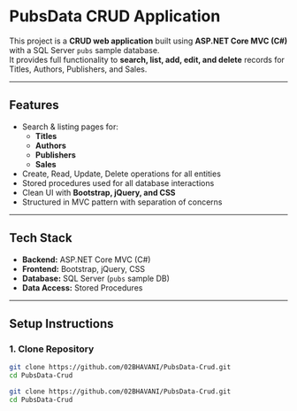 # PubsData CRUD Application

This project is a **CRUD web application** built using **ASP.NET Core MVC (C#)** with a SQL Server `pubs` sample database.  
It provides full functionality to **search, list, add, edit, and delete** records for Titles, Authors, Publishers, and Sales.

---

## Features
- Search & listing pages for:
  - **Titles**
  - **Authors**
  - **Publishers**
  - **Sales**
- Create, Read, Update, Delete operations for all entities
- Stored procedures used for all database interactions
- Clean UI with **Bootstrap, jQuery, and CSS**
- Structured in MVC pattern with separation of concerns

---

## Tech Stack
- **Backend:** ASP.NET Core MVC (C#)
- **Frontend:** Bootstrap, jQuery, CSS
- **Database:** SQL Server (`pubs` sample DB)
- **Data Access:** Stored Procedures

---

## Setup Instructions

### 1. Clone Repository
```bash
git clone https://github.com/02BHAVANI/PubsData-Crud.git
cd PubsData-Crud

git clone https://github.com/02BHAVANI/PubsData-Crud.git
cd PubsData-Crud
